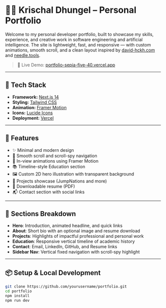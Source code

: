 # 🧑‍💻 Krischal Dhungel – Personal Portfolio

Welcome to my personal developer portfolio, built to showcase my skills, experience, and creative work in software engineering and artificial intelligence. The site is lightweight, fast, and responsive — with custom animations, smooth scroll, and a clean layout inspired by [david-hckh.com](https://david-hckh.com) and [needle.tools](https://needle.tools).

> 🚀 Live Demo: [portfolio-sepia-five-40.vercel.app](https://portfolio-sepia-five-40.vercel.app)

---

## 🧱 Tech Stack

- **Framework:** [Next.js 14](https://nextjs.org/)
- **Styling:** [Tailwind CSS](https://tailwindcss.com/)
- **Animation:** [Framer Motion](https://www.framer.com/motion/)
- **Icons:** [Lucide Icons](https://lucide.dev/)
- **Deployment:** [Vercel](https://vercel.com/)

---

## 📁 Features

- ✨ Minimal and modern design
- 🎯 Smooth scroll and scroll-spy navigation
- 🧠 In-view animations using Framer Motion
- 📚 Timeline-style Education section
- 🖼️ Custom 2D hero illustration with transparent background
- 📂 Projects showcase (JumpNations and more)
- 📄 Downloadable resume (PDF)
- 📬 Contact section with social links

---

## 📸 Sections Breakdown

- **Hero**: Introduction, animated headline, and quick links
- **About**: Short bio with an optional image and resume download
- **Projects**: Highlights of impactful professional and personal work
- **Education**: Responsive vertical timeline of academic history
- **Contact**: Email, LinkedIn, GitHub, and Resume links
- **Sidebar Nav**: Vertical fixed navigation with scroll-spy highlight

---

## 📦 Setup & Local Development

```bash
git clone https://github.com/yourusername/portfolio.git
cd portfolio
npm install
npm run dev
